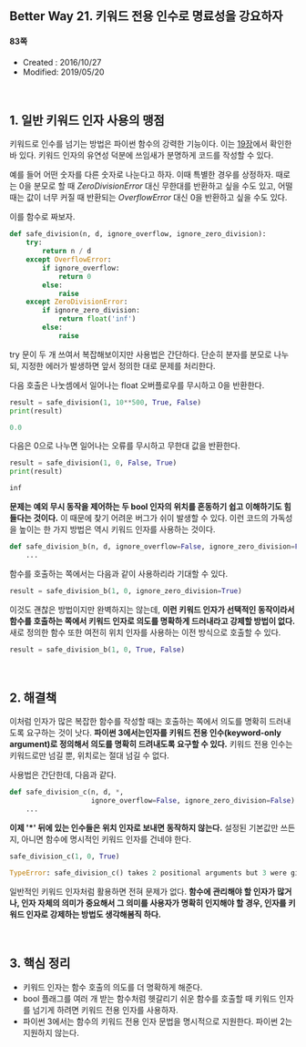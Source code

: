 ## Better Way 21. 키워드 전용 인수로 명료성을 강요하자

#### 83쪽

* Created : 2016/10/27
* Modified: 2019/05/20  

<Br>


## 1. 일반 키워드 인자 사용의 맹점

키워드로 인수를 넘기는 방법은 파이썬 함수의 강력한 기능이다. 이는 [19장](https://github.com/shoark7/Effective-Python/blob/master/files/BetterWay19_KeywordArg.md)에서 확인한 바 있다. 키워드 인자의 유연성 덕분에 쓰임새가 분명하게 코드를 작성할 수 있다.

예를 들어 어떤 숫자를 다른 숫자로 나눈다고 하자. 이때 특별한 경우를 상정하자. 때로는 0을 분모로 할 때 _ZeroDivisionError_ 대신 무한대를 반환하고 싶을 수도 있고, 어떨 때는 값이 너무 커질 때 반환되는 _OverflowError_ 대신 0을 반환하고 싶을 수도 있다.  

이를 함수로 짜보자.


```python
def safe_division(n, d, ignore_overflow, ignore_zero_division):
    try:
        return n / d
    except OverflowError:
        if ignore_overflow:
            return 0
        else:
            raise
    except ZeroDivisionError:
        if ignore_zero_division:
            return float('inf')
        else:
            raise
```

try 문이 두 개 쓰여서 복잡해보이지만 사용법은 간단하다. 단순히 분자를 분모로 나누되, 지정한 에러가 발생하면 앞서 정의한 대로 문제를 처리한다.

다음 호출은 나눗셈에서 일어나는 float 오버플로우를 무시하고 0을 반환한다.


```python
result = safe_division(1, 10**500, True, False)
print(result)

0.0
```

다음은 0으로 나누면 일어나는 오류를 무시하고 무한대 값을 반환한다.


```python
result = safe_division(1, 0, False, True)
print(result)

inf
```


**문제는 예외 무시 동작을 제어하는 두 bool 인자의 위치를 혼동하기 쉽고 이해하기도 힘들다는 것이다.** 이 때문에 찾기 어려운 버그가 쉬이 발생할 수 있다. 이런 코드의 가독성을 높이는 한 가지 방법은 역시 키워드 인자를 사용하는 것이다.

```python
def safe_division_b(n, d, ignore_overflow=False, ignore_zero_division=False):
    ...
```

함수를 호출하는 쪽에서는 다음과 같이 사용하리라 기대할 수 있다.

```python
result = safe_division_b(1, 0, ignore_zero_division=True)
```

이것도 괜찮은 방법이지만 완벽하지는 않는데, **이런 키워드 인자가 선택적인 동작이라서 함수를 호출하는 쪽에서 키워드 인자로 의도를 명확하게 드러내라고 강제할 방법이 없다.** 새로 정의한 함수 또한 여전히 위치 인자를 사용하는 이전 방식으로 호출할 수 있다.


```python
result = safe_division_b(1, 0, True, False)
```

<br>

## 2. 해결책


이처럼 인자가 많은 복잡한 함수를 작성할 때는 호출하는 쪽에서 의도를 명확히 드러내도록 요구하는 것이 낫다. **파이썬 3에서는인자를  키워드 전용 인수(keyword-only argument)로 정의해서 의도를 명확히 드려내도록 요구할 수 있다.** 키워드 전용 인수는 키워드로만 넘길 뿐, 위치로는 절대 넘길 수 없다.

사용법은 간단한데, 다음과 같다.

```python
def safe_division_c(n, d, *, 
                    ignore_overflow=False, ignore_zero_division=False):
    ...
```

**이제 '\*' 뒤에 있는 인수들은 위치 인자로 보내면 동작하지 않는다.** 설정된 기본값만 쓰든지, 아니면 함수에 명시적인 키워드 인자를 건네야 한다.

```python
safe_division_c(1, 0, True)

TypeError: safe_division_c() takes 2 positional arguments but 3 were given
```

일반적인 키워드 인자처럼 활용하면 전혀 문제가 없다. **함수에 관리해야 할 인자가 많거나, 인자 자체의 의미가 중요해서 그 의미를 사용자가 명확히 인지해야 할 경우, 인자를 키워드 인자로 강제하는 방법도 생각해봄직 하다.**

<br>

## 3. 핵심 정리

* 키워드 인자는 함수 호출의 의도를 더 명확하게 해준다.
* bool 플래그를 여러 개 받는 함수처럼 헷갈리기 쉬운 함수를 호출할 때 키워드 인자를 넘기게 하려면 키워드 전용 인자를 사용하자.
* 파이썬 3에서는 함수의 키워드 전용 인자 문법을 명시적으로 지원한다. 파이썬 2는 지원하지 않는다.
